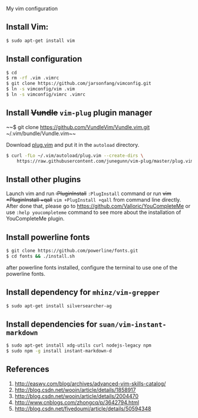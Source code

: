 My vim configuration

## Install Vim:

```bash
$ sudo apt-get install vim
```

## Install configuration

```bash
$ cd
$ rm -rf .vim .vimrc
$ git clone https://github.com/jarsonfang/vimconfig.git
$ ln -s vimconfig/vim .vim
$ ln -s vimconfig/vimrc .vimrc
```

## Install ~~Vundle~~ `vim-plug` plugin manager

~~$ git clone https://github.com/VundleVim/Vundle.vim.git ~/.vim/bundle/Vundle.vim~~

Download [plug.vim](https://raw.githubusercontent.com/junegunn/vim-plug/master/plug.vim) and put it in the `autoload` directory.
```bash
$ curl -fLo ~/.vim/autoload/plug.vim --create-dirs \
    https://raw.githubusercontent.com/junegunn/vim-plug/master/plug.vim
```

## Install other plugins

Launch vim and run ~~:PluginInstall~~ `:PlugInstall` command or run ~~vim +PluginInstall +qall~~ `vim +PlugInstall +qall` from command line directly.  
After done that, please go to <https://github.com/Valloric/YouCompleteMe> or use `:help youcompleteme` command to see more about the installation of YouCompleteMe plugin.

## Install powerline fonts

```bash
$ git clone https://github.com/powerline/fonts.git
$ cd fonts && ./install.sh
```

after powerline fonts installed, configure the terminal to use one of the powerline fonts.

## Install dependency for `mhinz/vim-grepper`

```bash
$ sudo apt-get install silversearcher-ag
```

## Install dependencies for `suan/vim-instant-markdown`

```bash
$ sudo apt-get install xdg-utils curl nodejs-legacy npm
$ sudo npm -g install instant-markdown-d
```

## References

1. http://easwy.com/blog/archives/advanced-vim-skills-catalog/
2. http://blog.csdn.net/wooin/article/details/1858917
3. http://blog.csdn.net/wooin/article/details/2004470
4. http://www.cnblogs.com/zhongcq/p/3642794.html
5. http://blog.csdn.net/fivedoumi/article/details/50594348
